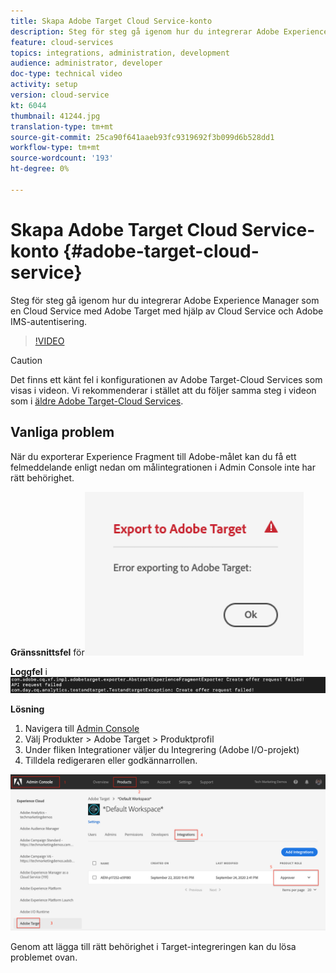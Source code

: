 ```yaml
---
title: Skapa Adobe Target Cloud Service-konto
description: Steg för steg gå igenom hur du integrerar Adobe Experience Manager som en Cloud Service med Adobe Target med hjälp av Cloud Service och Adobe IMS-autentisering
feature: cloud-services
topics: integrations, administration, development
audience: administrator, developer
doc-type: technical video
activity: setup
version: cloud-service
kt: 6044
thumbnail: 41244.jpg
translation-type: tm+mt
source-git-commit: 25ca90f641aaeb93fc9319692f3b099d6b528dd1
workflow-type: tm+mt
source-wordcount: '193'
ht-degree: 0%

---
```



# Skapa Adobe Target Cloud Service-konto {#adobe-target-cloud-service}

Steg för steg gå igenom hur du integrerar Adobe Experience Manager som en Cloud Service med Adobe Target med hjälp av Cloud Service och Adobe IMS-autentisering.

>[!VIDEO](https://video.tv.adobe.com/v/41244?quality=12&learn=on)

>[!CAUTION]
>
>Det finns ett känt fel i konfigurationen av Adobe Target-Cloud Services som visas i videon. Vi rekommenderar i stället att du följer samma steg i videon som i [äldre Adobe Target-Cloud Services](https://docs.adobe.com/content/help/en/experience-manager-learn/aem-target-tutorial/aem-target-implementation/using-aem-cloud-services.html).

## Vanliga problem

När du exporterar Experience Fragment till Adobe-målet kan du få ett felmeddelande enligt nedan om målintegrationen i Admin Console inte har rätt behörighet.

**Gränssnittsfel** för![mål-API](assets/error-target-offer.png)

**Loggfel** i![mål-API-konsolfel](assets/target-console-error.png)


**Lösning**

1. Navigera till [Admin Console](https://adminconsole.adobe.com/)
2. Välj Produkter > Adobe Target > Produktprofil
3. Under fliken Integrationer väljer du Integrering (Adobe I/O-projekt)
4. Tilldela redigeraren eller godkännarrollen.

![Mål-API-fel](assets/target-permissions.png)

Genom att lägga till rätt behörighet i Target-integreringen kan du lösa problemet ovan.